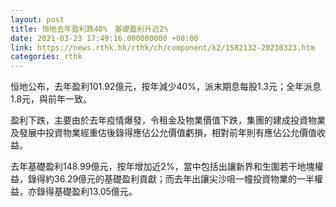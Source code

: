 ```yaml
---
layout: post
title: 恒地去年盈利跌40%　基礎盈利升近2%
date: 2021-03-23 17:49:16.000000000 +08:00
link: https://news.rthk.hk/rthk/ch/component/k2/1582132-20210323.htm
categories: rthk
---
```


恒地公布，去年盈利101.92億元，按年減少40%，派末期息每股1.3元；全年派息1.8元，與前年一致。

盈利下跌，主要由於去年疫情爆發，令租金及物業價值下跌，集團的建成投資物業及發展中投資物業經重估後錄得應佔公允價值虧損，相對前年則有應佔公允價值收益。

去年基礎盈利148.99億元，按年增加近2%，當中包括出讓新界和生圍若干地塊權益，錄得約36.29億元的基礎盈利貢獻；而去年出讓尖沙咀一幢投資物業的一半權益，亦錄得基礎盈利13.05億元。
